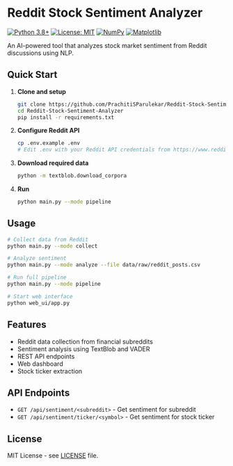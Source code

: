 # Reddit Stock Sentiment Analyzer

[![Python 3.8+](https://img.shields.io/badge/python-3.8+-blue.svg)](https://www.python.org/downloads/)
[![License: MIT](https://img.shields.io/badge/License-MIT-yellow.svg)](https://opensource.org/licenses/MIT)
[![NumPy](https://img.shields.io/badge/numpy-pandas-green.svg)](https://numpy.org/)
[![Matplotlib](https://img.shields.io/badge/matplotlib-visualization-orange.svg)](https://matplotlib.org/)

An AI-powered tool that analyzes stock market sentiment from Reddit discussions using NLP.

## Quick Start

1. **Clone and setup**
   ```bash
   git clone https://github.com/PrachitiSParulekar/Reddit-Stock-Sentiment-Analyzer.git
   cd Reddit-Stock-Sentiment-Analyzer
   pip install -r requirements.txt
   ```

2. **Configure Reddit API**
   ```bash
   cp .env.example .env
   # Edit .env with your Reddit API credentials from https://www.reddit.com/prefs/apps
   ```

3. **Download required data**
   ```bash
   python -m textblob.download_corpora
   ```

4. **Run**
   ```bash
   python main.py --mode pipeline
   ```

## Usage

```bash
# Collect data from Reddit
python main.py --mode collect

# Analyze sentiment
python main.py --mode analyze --file data/raw/reddit_posts.csv

# Run full pipeline
python main.py --mode pipeline

# Start web interface
python web_ui/app.py
```

## Features

- Reddit data collection from financial subreddits
- Sentiment analysis using TextBlob and VADER
- REST API endpoints
- Web dashboard
- Stock ticker extraction

## API Endpoints

- `GET /api/sentiment/<subreddit>` - Get sentiment for subreddit
- `GET /api/sentiment/ticker/<symbol>` - Get sentiment for stock ticker

## License

MIT License - see [LICENSE](LICENSE) file.
